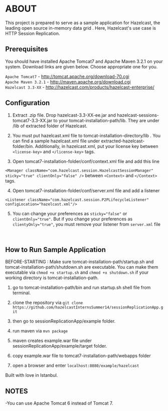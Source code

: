 <h1>ABOUT</h1>
This project is prepared to serve as a sample application for Hazelcast, the leading open source in-memory data grid . Here, Hazelcast's use case is HTTP Session Replication. 
 
<h2>Prerequisites</h2>
You should have installed Apache Tomcat7 and Apache Maven 3.2.1 on your system. Download links are given below. Choose appropriate one for you.

`Apache Tomcat7` - http://tomcat.apache.org/download-70.cgi <br />
`Apache Maven 3.2.1` - http://maven.apache.org/download.cgi<br />
`Hazelcast 3.3-XX` - http://hazelcast.com/products/hazelcast-enterprise/ 

<h2>Configuration</h2>

1) Extract .zip file. Drop hazelcast-3.3-XX-ee.jar and hazelcast-sessions-tomcat7-3.3-XX.jar to your tomcat-installation-path/lib. They are under /lib of extracted folder of Hazelcast.<br />

2) You must put hazelcast.xml file to tomcat-installation-directory/lib . You can find a sample hazelcast.xml file under extracted-hazelcast-folder/bin. Additionally, in hazelcast.xml, put your license key between `<license-key>` and `</license-key>` tags. 

3) Open tomcat7-installation-folder/conf/context.xml file and add this line

`<Manager className="com.hazelcast.session.HazelcastSessionManager" sticky="true" clientOnly="false" />`
between `<Context>` and `</Context>` tags.

4) Open tomcat7-installation-folder/conf/server.xml file and add a listener

`<Listener className="com.hazelcast.session.P2PLifecycleListener"  configLocation="hazelcast.xml"/>`

5) You can change your preferences as `sticky="false"` or `clientOnly="true"`. But if you change your preferences as `clientyOnly="true"`, you must remove your listener from `server.xml` file
<br />

<h2>How to Run Sample Application</h2>

BEFORE-STARTING : Make sure tomcat-installation-path/startup.sh and tomcat-installation-path/shutdown.sh are executable. You can make them executable via `chmod +x startup.sh` and `chmod +x shutdown.sh` if your working directory is tomcat-installation-path. 

1) go to tomcat-installation-path/bin and run startup.sh shell file from terminal.

2) clone the repository via `git clone https://github.com/hazelcastInternsSummer14/sessionReplicationApp.git`

3) then go to sessionReplicationApp/example folder.

4) run maven via `mvn package`

5) maven creates example.war file under sessionReplicationApp/example/target folder.

6) copy example.war file to tomcat7-installation-path/webapps folder

7) open a browser and enter `localhost:8080/example/hazelcast`

Built with love in Istanbul.

<h2>NOTES</h2>
 -You can use Apache Tomcat 6 instead of Tomcat 7.
  
